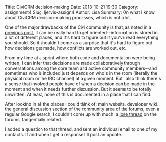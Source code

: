 Title: CiviCRM decision-making
Date: 2013-10-21 19:30
Category: assignment4
Slug: ljervis-assign4
Author: Lisa
Summary: On what I know about CiviCRM decision-making processes, which is not a lot.

<!--- ASSIGNMENT 4: How does your community make tough decisions? What is it's governmance model--
for example, is it a benevolent dictatorship, or consensus driven? How did it get to be that way?
Do you think this governance model is conducive to cooperation on your project? 
Are there hidden power dynamics in your project that influence decision-making but are 
not explicitly part of the governance model? Think critically about the social organization
of your project: could you improve on it? Where possible, link to your community's policy
documents and examples of community behavior. --->

One of the major drawbacks of the Civi community is that, as noted in a [previous post](http://courses.ischool.berkeley.edu/i290m-ocpp/site/article/ljervis-assign1.html),
it can be really hard to get oriented--information is stored in a lot of different places,
and it's hard to figure out if you've read everything you should. So it shouldn't come as a 
surprise that it's hard to figure out how decisions get made, how conflicts are worked out, 
etc. 

From my time at a sprint where both code and documentation were being written, I can infer
that decisions are made collaboratively through conversations among the core team and 
active community members--and sometimes who is included just depends on who's in the room
(literally the physical room or the IRC channel) at a given moment. But I also think there's
a sense that involved people have of when a decision can be made in the moment and when it 
needs further discussion. But it seems to be totally unwritten. At least, none of this is 
documented in a place that I can find. 

After looking in all the places I could think of: main website, developer wiki, the general
discussion section of the community area of the forums, even a regular Google search, I couldn't
come up with much: a [lone thread](http://forum.civicrm.org/index.php/topic,1225.0.html) on the forums,
tangentially related. 

I added a question to that thread, and sent an individual email to one of my contacts. If
and when I get a response I'll post an update.
